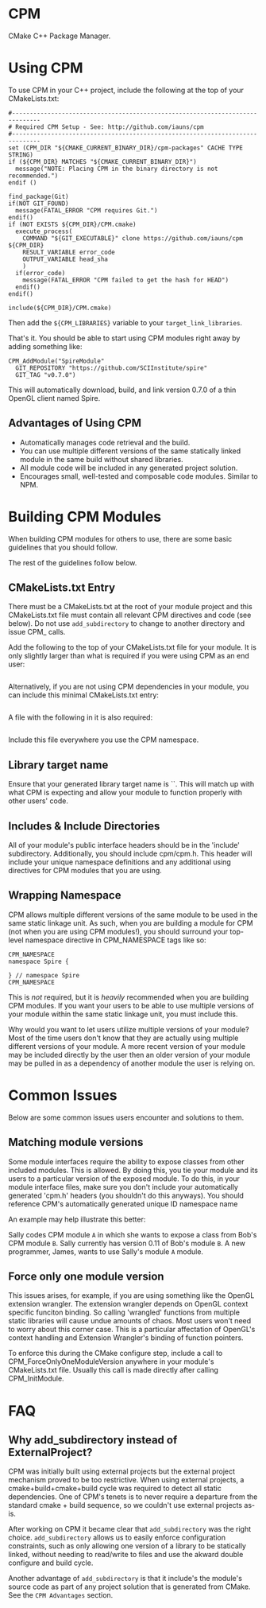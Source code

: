 CPM
===

CMake C++ Package Manager.

Using CPM
=========

To use CPM in your C++ project, include the following at the top of your
CMakeLists.txt:

```
#------------------------------------------------------------------------------
# Required CPM Setup - See: http://github.com/iauns/cpm
#------------------------------------------------------------------------------
set (CPM_DIR "${CMAKE_CURRENT_BINARY_DIR}/cpm-packages" CACHE TYPE STRING)
if (${CPM_DIR} MATCHES "${CMAKE_CURRENT_BINARY_DIR}")
  message("NOTE: Placing CPM in the binary directory is not recommended.")
endif ()

find_package(Git)
if(NOT GIT_FOUND)
  message(FATAL_ERROR "CPM requires Git.")
endif()
if (NOT EXISTS ${CPM_DIR}/CPM.cmake)
  execute_process(
    COMMAND "${GIT_EXECUTABLE}" clone https://github.com/iauns/cpm ${CPM_DIR}
    RESULT_VARIABLE error_code
    OUTPUT_VARIABLE head_sha
    )
  if(error_code)
    message(FATAL_ERROR "CPM failed to get the hash for HEAD")
  endif()
endif()

include(${CPM_DIR}/CPM.cmake)
```

Then add the `${CPM_LIBRARIES}` variable to your `target_link_libraries`.

That's it. You should be able to start using CPM modules right away by adding
something like:

```
CPM_AddModule("SpireModule"
  GIT_REPOSITORY "https://github.com/SCIInstitute/spire"
  GIT_TAG "v0.7.0")
```

This will automatically download, build, and link version 0.7.0 of a thin
OpenGL client named Spire.

Advantages of Using CPM
-----------------------

* Automatically manages code retrieval and the build.
* You can use multiple different versions of the same statically linked module
  in the same build without shared libraries.
* All module code will be included in any generated project solution.
* Encourages small, well-tested and composable code modules. Similar to NPM.

Building CPM Modules
====================

When building CPM modules for others to use, there are some basic guidelines
that you should follow. 

The rest of the guidelines follow below.

CMakeLists.txt Entry
--------------------

There must be a CMakeLists.txt at the root of your module project and this
CMakeLists.txt file must contain all relevant CPM directives and code (see
below). Do not use `add_subdirectory` to change to another directory and issue
CPM_ calls.

Add the following to the top of your CMakeLists.txt file for your module. It
is only slightly larger than what is required if you were using CPM as an end
user:

```
```

Alternatively, if you are not using CPM dependencies in your module, you can
include this minimal CMakeLists.txt entry:

```

```

A file with the following in it is also required:

```

```

Include this file everywhere you use the CPM namespace.

Library target name
-------------------

Ensure that your generated library target name is ``. This will match up with
what CPM is expecting and allow your module to function properly with other
users' code.

Includes & Include Directories
------------------------------

All of your module's public interface headers should be in the 'include'
subdirectory. Additionally, you should include cpm/cpm.h. This header will
include your unique namespace definitions and any additional using directives
for CPM modules that you are using.

Wrapping Namespace
------------------

CPM allows multiple different versions of the same module to be used in the
same static linkage unit. As such, when you are building a module for CPM (not
when you are using CPM modules!), you should surround your top-level namespace
directive in CPM_NAMESPACE tags like so:

```
CPM_NAMESPACE
namespace Spire {

} // namespace Spire
CPM_NAMESPACE
```

This is *not* required, but it is *heavily* recommended when you are building
CPM modules. If you want your users to be able to use multiple versions of
your module within the same static linkage unit, you must include this.

Why would you want to let users utilize multiple versions of your module?
Most of the time users don't know that they are actually using multiple
different versions of your module. A more recent version of your module may be
included directly by the user then an older version of your module may be
pulled in as a dependency of another module the user is relying on.

Common Issues
=============

Below are some common issues users encounter and solutions to them.

Matching module versions
------------------------

Some module interfaces require the ability to expose classes from other
included modules. This is allowed. By doing this, you tie your module and its
users to a particular version of the exposed module. To do this, in your
module interface files, make sure you don't include your automatically
generated 'cpm.h' headers (you shouldn't do this anyways). You should
reference CPM's automatically generated unique ID namespace name 

An example may help illustrate this better:

Sally codes CPM module `A` in which she wants to expose a class from Bob's CPM
module `B`. Sally currently has version 0.11 of Bob's module `B`. A new
programmer, James, wants to use Sally's module `A` module.

Force only one module version
-----------------------------

This issues arises, for example, if you are using something like the OpenGL
extension wrangler. The extension wrangler depends on OpenGL context specific
funciton binding. So calling 'wrangled' functions from multiple static
libraries will cause undue amounts of chaos. Most users won't need to worry
about this corner case. This is a particular affectation of OpenGL's context
handling and Extension Wrangler's binding of function pointers.

To enforce this during the CMake configure step, include a call to
CPM_ForceOnlyOneModuleVersion anywhere in your module's CMakeLists.txt file.
Usually this call is made directly after calling CPM_InitModule.

FAQ
===

Why add_subdirectory instead of ExternalProject?
------------------------------------------------

CPM was initially built using external projects but the external project
mechanism proved to be too restrictive. When using external projects, a
cmake+build+cmake+build cycle was required to detect all static dependencies.
One of CPM's tenets is to never require a departure from the standard cmake +
build sequence, so we couldn't use external projects as-is.

After working on CPM it became clear that `add_subdirectory` was the right
choice. `add_subdirectory` allows us to easily enforce configuration
constraints, such as only allowing one version of a library to be statically
linked, without needing to read/write to files and use the akward double
configure and build cycle.

Another advantage of `add_subdirectory` is that it include's the module's
source code as part of any project solution that is generated from CMake. See
the `CPM Advantages` section.

